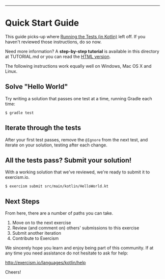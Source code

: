 ----
# Quick Start Guide

This guide picks-up where [Running the Tests (in Kotlin)](http://exercism.io/languages/kotlin/tests)
left off.  If you haven't reviewed those instructions, do so now.

Need more information?  A **step-by-step tutorial** is available in this directory at TUTORIAL.md or you can read
the [HTML version](https://github.com/exercism/kotlin/blob/master/exercises/hello-world/TUTORIAL.md).

The following instructions work equally well on Windows, Mac OS X and Linux.

## Solve "Hello World"

Try writing a solution that passes one test at a time, running Gradle each time:


```
$ gradle test
```

## Iterate through the tests

After your first test passes, remove the `@Ignore` from the next test, and iterate on your solution,
testing after each change.

## All the tests pass?  Submit your solution!

With a working solution that we've reviewed, we're ready to submit it to
exercism.io.

```
$ exercism submit src/main/kotlin/HelloWorld.kt
```

## Next Steps

From here, there are a number of paths you can take.

1. Move on to the next exercise
2. Review (and comment on) others' submissions to this exercise
3. Submit another iteration
4. Contribute to Exercism


We sincerely hope you learn and enjoy being part of this community.  If at any time you need assistance
do not hesitate to ask for help:

http://exercism.io/languages/kotlin/help

Cheers!

